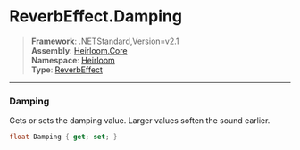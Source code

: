 # ReverbEffect.Damping

> **Framework**: .NETStandard,Version=v2.1  
> **Assembly**: [Heirloom.Core][0]  
> **Namespace**: [Heirloom][0]  
> **Type**: [ReverbEffect][1]  

--------------------------------------------------------------------------------

### Damping

Gets or sets the damping value. Larger values soften the sound earlier.

```cs
float Damping { get; set; }
```

[0]: ../Heirloom.Core.md
[1]: Heirloom.ReverbEffect.md
